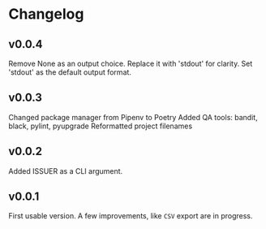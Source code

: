 # Changelog
## v0.0.4
Remove None as an output choice. Replace it with 'stdout' for clarity. Set 'stdout' as the default output format.

## v0.0.3
Changed package manager from Pipenv to Poetry
Added QA tools: bandit, black, pylint, pyupgrade
Reformatted project filenames

## v0.0.2
Added ISSUER as a CLI argument.

## v0.0.1
First usable version. A few improvements, like `CSV` export are in progress.